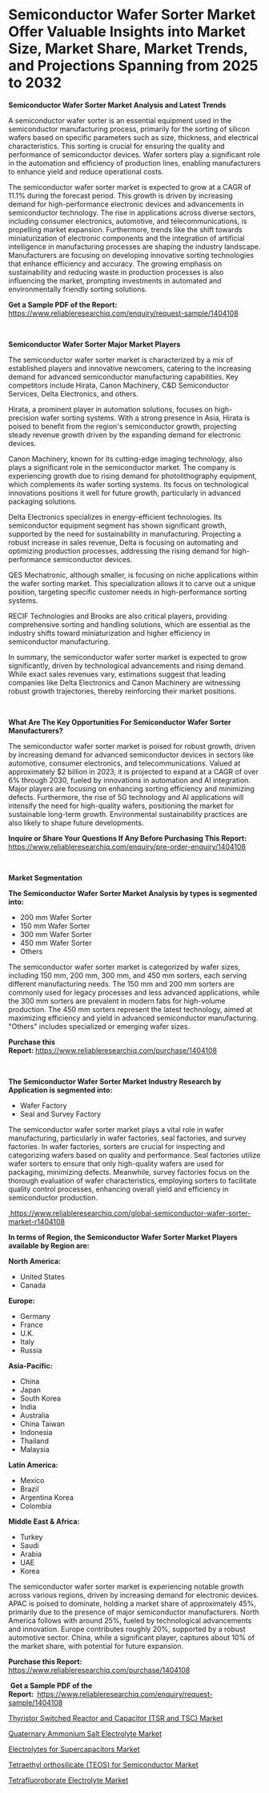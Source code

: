 <p><h1>Semiconductor Wafer Sorter Market Offer Valuable Insights into Market Size, Market Share, Market Trends, and Projections Spanning from 2025 to 2032</h1></p><p><strong>Semiconductor Wafer Sorter Market Analysis and Latest Trends</strong></p>
<p><p>A semiconductor wafer sorter is an essential equipment used in the semiconductor manufacturing process, primarily for the sorting of silicon wafers based on specific parameters such as size, thickness, and electrical characteristics. This sorting is crucial for ensuring the quality and performance of semiconductor devices. Wafer sorters play a significant role in the automation and efficiency of production lines, enabling manufacturers to enhance yield and reduce operational costs.</p><p>The semiconductor wafer sorter market is expected to grow at a CAGR of 11.1% during the forecast period. This growth is driven by increasing demand for high-performance electronic devices and advancements in semiconductor technology. The rise in applications across diverse sectors, including consumer electronics, automotive, and telecommunications, is propelling market expansion. Furthermore, trends like the shift towards miniaturization of electronic components and the integration of artificial intelligence in manufacturing processes are shaping the industry landscape. Manufacturers are focusing on developing innovative sorting technologies that enhance efficiency and accuracy. The growing emphasis on sustainability and reducing waste in production processes is also influencing the market, prompting investments in automated and environmentally friendly sorting solutions.</p></p>
<p><strong>Get a Sample PDF of the Report:&nbsp;</strong> <a href="https://www.reliableresearchiq.com/enquiry/request-sample/1404108?utm_campaign=1088&utm_medium=2&utm_source=Github&utm_content=ia&utm_term=28032025&utm_id=semiconductor-wafer-sorter">https://www.reliableresearchiq.com/enquiry/request-sample/1404108</a></p>
<p>&nbsp;</p>
<p><strong>Semiconductor Wafer Sorter Major Market Players</strong></p>
<p><p>The semiconductor wafer sorter market is characterized by a mix of established players and innovative newcomers, catering to the increasing demand for advanced semiconductor manufacturing capabilities. Key competitors include Hirata, Canon Machinery, C&D Semiconductor Services, Delta Electronics, and others. </p><p>Hirata, a prominent player in automation solutions, focuses on high-precision wafer sorting systems. With a strong presence in Asia, Hirata is poised to benefit from the region's semiconductor growth, projecting steady revenue growth driven by the expanding demand for electronic devices.</p><p>Canon Machinery, known for its cutting-edge imaging technology, also plays a significant role in the semiconductor market. The company is experiencing growth due to rising demand for photolithography equipment, which complements its wafer sorting systems. Its focus on technological innovations positions it well for future growth, particularly in advanced packaging solutions.</p><p>Delta Electronics specializes in energy-efficient technologies. Its semiconductor equipment segment has shown significant growth, supported by the need for sustainability in manufacturing. Projecting a robust increase in sales revenue, Delta is focusing on automating and optimizing production processes, addressing the rising demand for high-performance semiconductor devices.</p><p>QES Mechatronic, although smaller, is focusing on niche applications within the wafer sorting market. This specialization allows it to carve out a unique position, targeting specific customer needs in high-performance sorting systems.</p><p>RECIF Technologies and Brooks are also critical players, providing comprehensive sorting and handling solutions, which are essential as the industry shifts toward miniaturization and higher efficiency in semiconductor manufacturing.</p><p>In summary, the semiconductor wafer sorter market is expected to grow significantly, driven by technological advancements and rising demand. While exact sales revenues vary, estimations suggest that leading companies like Delta Electronics and Canon Machinery are witnessing robust growth trajectories, thereby reinforcing their market positions.</p></p>
<p>&nbsp;</p>
<p><strong>What Are The Key Opportunities For Semiconductor Wafer Sorter Manufacturers?</strong></p>
<p><p>The semiconductor wafer sorter market is poised for robust growth, driven by increasing demand for advanced semiconductor devices in sectors like automotive, consumer electronics, and telecommunications. Valued at approximately $2 billion in 2023, it is projected to expand at a CAGR of over 6% through 2030, fueled by innovations in automation and AI integration. Major players are focusing on enhancing sorting efficiency and minimizing defects. Furthermore, the rise of 5G technology and AI applications will intensify the need for high-quality wafers, positioning the market for sustainable long-term growth. Environmental sustainability practices are also likely to shape future developments.</p></p>
<p><strong>Inquire or Share Your Questions If Any Before Purchasing This Report:</strong> <a href="https://www.reliableresearchiq.com/enquiry/pre-order-enquiry/1404108?utm_campaign=1088&utm_medium=2&utm_source=Github&utm_content=ia&utm_term=28032025&utm_id=semiconductor-wafer-sorter">https://www.reliableresearchiq.com/enquiry/pre-order-enquiry/1404108</a></p>
<p>&nbsp;</p>
<p><strong>Market Segmentation</strong></p>
<p><strong>The Semiconductor Wafer Sorter Market Analysis by types is segmented into:</strong></p>
<p><ul><li>200 mm Wafer Sorter</li><li>150 mm Wafer Sorter</li><li>300 mm Wafer Sorter</li><li>450 mm Wafer Sorter</li><li>Others</li></ul></p>
<p><p>The semiconductor wafer sorter market is categorized by wafer sizes, including 150 mm, 200 mm, 300 mm, and 450 mm sorters, each serving different manufacturing needs. The 150 mm and 200 mm sorters are commonly used for legacy processes and less advanced applications, while the 300 mm sorters are prevalent in modern fabs for high-volume production. The 450 mm sorters represent the latest technology, aimed at maximizing efficiency and yield in advanced semiconductor manufacturing. "Others" includes specialized or emerging wafer sizes.</p></p>
<p><strong>Purchase this Report:&nbsp;</strong><a href="https://www.reliableresearchiq.com/purchase/1404108?utm_campaign=1088&utm_medium=2&utm_source=Github&utm_content=ia&utm_term=28032025&utm_id=semiconductor-wafer-sorter">https://www.reliableresearchiq.com/purchase/1404108</a></p>
<p>&nbsp;</p>
<p><strong>The Semiconductor Wafer Sorter Market Industry Research by Application is segmented into:</strong></p>
<p><ul><li>Wafer Factory</li><li>Seal and Survey Factory</li></ul></p>
<p><p>The semiconductor wafer sorter market plays a vital role in wafer manufacturing, particularly in wafer factories, seal factories, and survey factories. In wafer factories, sorters are crucial for inspecting and categorizing wafers based on quality and performance. Seal factories utilize wafer sorters to ensure that only high-quality wafers are used for packaging, minimizing defects. Meanwhile, survey factories focus on the thorough evaluation of wafer characteristics, employing sorters to facilitate quality control processes, enhancing overall yield and efficiency in semiconductor production.</p></p>
<p><a href="https://www.reliableresearchiq.com/global-semiconductor-wafer-sorter-market-r1404108?utm_campaign=1088&utm_medium=2&utm_source=Github&utm_content=ia&utm_term=28032025&utm_id=semiconductor-wafer-sorter">&nbsp;https://www.reliableresearchiq.com/global-semiconductor-wafer-sorter-market-r1404108</a></p>
<p><strong>In terms of Region, the Semiconductor Wafer Sorter Market Players available by Region are:</strong></p>
<p>
    <p> <strong> North America: </strong>
        <ul>
            <li>United States</li>
            <li>Canada</li>
        </ul>
        </p> 
    <p> <strong> Europe: </strong>
        <ul>
            <li>Germany</li>
            <li>France</li>
            <li>U.K.</li>
            <li>Italy</li>
            <li>Russia</li>
        </ul>
        </p> 
    <p> <strong> Asia-Pacific: </strong>
        <ul>
            <li>China</li>
            <li>Japan</li>
            <li>South Korea</li>
            <li>India</li>
            <li>Australia</li>
            <li>China Taiwan</li>
            <li>Indonesia</li>
            <li>Thailand</li>
            <li>Malaysia</li>
        </ul>
        </p> 
    <p> <strong> Latin America: </strong>
        <ul>
            <li>Mexico</li>
            <li>Brazil</li>
            <li>Argentina Korea</li>
            <li>Colombia</li>
        </ul>
        </p> 
    <p> <strong> Middle East & Africa: </strong>
        <ul>
            <li>Turkey</li>
            <li>Saudi</li>
            <li>Arabia</li>
            <li>UAE</li>
            <li>Korea</li>
        </ul>
    </p>
    </p>
<p><p>The semiconductor wafer sorter market is experiencing notable growth across various regions, driven by increasing demand for electronic devices. APAC is poised to dominate, holding a market share of approximately 45%, primarily due to the presence of major semiconductor manufacturers. North America follows with around 25%, fueled by technological advancements and innovation. Europe contributes roughly 20%, supported by a robust automotive sector. China, while a significant player, captures about 10% of the market share, with potential for future expansion.</p></p>
<p><strong>Purchase this Report: </strong><a href="https://www.reliableresearchiq.com/purchase/1404108?utm_campaign=1088&utm_medium=2&utm_source=Github&utm_content=ia&utm_term=28032025&utm_id=semiconductor-wafer-sorter">https://www.reliableresearchiq.com/purchase/1404108</a></p>
<p>&nbsp;<strong>Get a Sample PDF of the Report:&nbsp;&nbsp;</strong><a href="https://www.reliableresearchiq.com/enquiry/request-sample/1404108?utm_campaign=1088&utm_medium=2&utm_source=Github&utm_content=ia&utm_term=28032025&utm_id=semiconductor-wafer-sorter">https://www.reliableresearchiq.com/enquiry/request-sample/1404108</a></p>
<p><strong></strong></p>
<p><p><a href="https://github.com/kocssequen/Market-Research-Report-List-1/blob/main/thyristor-switched-reactor-and-capacitor-tsr-and-tsc-market.md?utm_campaign=1088&utm_medium=2&utm_source=Github&utm_content=ia&utm_term=28032025&utm_id=semiconductor-wafer-sorter">Thyristor Switched Reactor and Capacitor (TSR and TSC) Market</a></p><p><a href="https://github.com/bauzolesco/Market-Research-Report-List-1/blob/main/quaternary-ammonium-salt-electrolyte-market.md?utm_campaign=1088&utm_medium=2&utm_source=Github&utm_content=ia&utm_term=28032025&utm_id=semiconductor-wafer-sorter">Quaternary Ammonium Salt Electrolyte Market</a></p><p><a href="https://github.com/keeniielokl/Market-Research-Report-List-1/blob/main/electrolytes-for-supercapacitors-market.md?utm_campaign=1088&utm_medium=2&utm_source=Github&utm_content=ia&utm_term=28032025&utm_id=semiconductor-wafer-sorter">Electrolytes for Supercapacitors Market</a></p><p><a href="https://github.com/kuziaaring40/Market-Research-Report-List-1/blob/main/tetraethyl-orthosilicate-teos-for-semiconductor-market.md?utm_campaign=1088&utm_medium=2&utm_source=Github&utm_content=ia&utm_term=28032025&utm_id=semiconductor-wafer-sorter">Tetraethyl orthosilicate (TEOS) for Semiconductor Market</a></p><p><a href="https://github.com/alablisepah/Market-Research-Report-List-1/blob/main/tetrafluoroborate-electrolyte-market.md?utm_campaign=1088&utm_medium=2&utm_source=Github&utm_content=ia&utm_term=28032025&utm_id=semiconductor-wafer-sorter">Tetrafluoroborate Electrolyte Market</a></p></p>